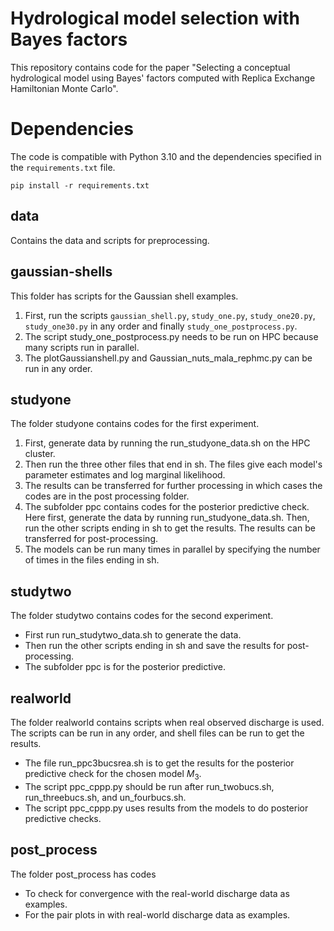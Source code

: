# Hydrological model selection with Bayes factors


This repository contains code for the paper "Selecting a conceptual hydrological model using Bayes' factors computed with Replica Exchange Hamiltonian Monte Carlo". 

# Dependencies

The code is compatible with Python 3.10 and the dependencies specified in the
`requirements.txt` file.

    pip install -r requirements.txt

## data
Contains the data and scripts for preprocessing.

## gaussian-shells
This folder has scripts for the Gaussian shell examples.

1. First, run the scripts `gaussian_shell.py`, `study_one.py`, `study_one20.py`,
   `study_one30.py` in any order and finally `study_one_postprocess.py`.
2. The script study_one_postprocess.py needs to be run on HPC because many
   scripts run in parallel.
3. The plotGaussianshell.py and Gaussian_nuts_mala_rephmc.py can be run in any order.

## studyone
The folder studyone contains codes for the first experiment. 

1. First, generate data by running the run_studyone_data.sh on the HPC cluster.
2. Then run the three other files that end in sh. The files give each model's
   parameter estimates and log marginal likelihood.
3. The results can be transferred for further processing in which cases the
   codes are in the post processing folder.
4. The subfolder ppc contains codes for the posterior predictive check. Here
   first, generate the data by running run_studyone_data.sh. Then, run the
   other scripts ending in sh to get the results. The results can be
   transferred for post-processing.
5. The models can be run many times in parallel by specifying the number of
   times in the files ending in sh.

## studytwo
The folder studytwo contains codes for the second experiment.

* First run run_studytwo_data.sh to generate the data. 
* Then run the other scripts ending in sh and save the results for post-processing.
* The subfolder ppc is for the posterior predictive.

## realworld
The folder realworld contains scripts when real observed discharge is used. The scripts can be run in any order, and shell files can be run to get the results.

* The file run_ppc3bucsrea.sh is to get the results for the posterior predictive check for the chosen model $M_3$.
* The script ppc_cppp.py should be run after run_twobucs.sh, run_threebucs.sh, and un_fourbucs.sh. 
* The script ppc_cppp.py uses results from the models to do posterior predictive checks.
## post_process

The folder post_process  has codes
* To check for convergence with the real-world discharge data as examples. 
* For the pair plots in with real-world discharge data as examples.
